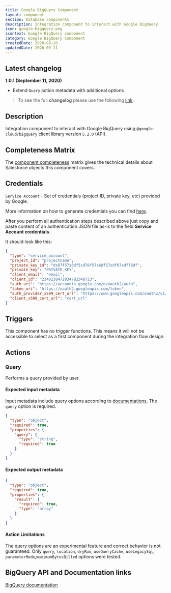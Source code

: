 ```yaml
---
title: Google BigQuery Component
layout: component
section: Database components
description: Integration component to interact with Google BigQuery.
icon: google-bigquery.png
icontext: Google BigQuery component
category: Google BigQuery component
createdDate: 2020-08-28
updatedDate: 2020-09-11
---
```


## Latest changelog

**1.0.1 (September 11, 2020)**

* Extend `Query` action metadata with additional options

> To see the full **changelog** please use the following [link](changelog).

## Description

Integration component to interact with Google BigQuery using
`@google-cloud/bigquery` client library version `5.2.0` (API).

## Completeness Matrix

The [component completeness](completeness-matrix) matrix gives the technical
details about Salesforce objects this component covers.

## Credentials

`Service Account` - Set of credentials (project ID, private key, etc) provided by Google.

More information on how to generate credentials you can find [here](https://cloud.google.com/bigquery/docs/quickstarts/quickstart-client-libraries).

After you perform all authentication steps described above just copy and paste
content of an authentication JSON file as-is to the field **Service Account credentials**.

It should look like this:

```json
{
  "type": "service_account",
  "project_id": "projectname",
  "private_key_id": "ds67f57s6df5sd76f57s6df57sdf67sdf76df",
  "private_key": "PRIVATE_KEY",
  "client_email": "email",
  "client_id": "2348238472834782348723",
  "auth_uri": "https://accounts.google.com/o/oauth2/auth",
  "token_uri": "https://oauth2.googleapis.com/token",
  "auth_provider_x509_cert_url": "https://www.googleapis.com/oauth2/v1/certs",
  "client_x509_cert_url": "cert_url"
}

```

## Triggers

This component has no trigger functions. This means it will not be accessible to
select as a first component during the integration flow design.

## Actions

### Query

Performs a query provided by user.

#### Expected input metadata

Input metadata include query options according to [documentations](https://cloud.google.com/bigquery/docs/reference/rest/v2/jobs/query#queryrequest).
The `query` option is required.

```json
{
  "type": "object",
  "required": true,
  "properties": {
    "query": {
      "type": "string",
      "required": true
    }
  }
}
```

#### Expected output metadata

```json
{
  "type": "object",
  "required": true,
  "properties": {
    "result": {
      "required": true,
      "type": "array"
    }
  }
}
```

#### Action Limitations

The query [options](https://cloud.google.com/bigquery/docs/reference/rest/v2/jobs/query#queryrequest) are an experimental feature and correct behavior is not guaranteed. Only `query`, `location`, `dryRun`, `useQueryCache`, `useLegacySql`, `parameterMode`,`maximumBytesBilled` options were tested.

## BigQuery API and Documentation links

[BigQuery documentation](https://cloud.google.com/bigquery/docs)

